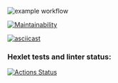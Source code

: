 ![example workflow](https://github.com/demogi4523/frontend-project-lvl1/actions/workflows/lint.yml/badge.svg)

[![Maintainability](https://api.codeclimate.com/v1/badges/a99a88d28ad37a79dbf6/maintainability)](https://codeclimate.com/github/codeclimate/codeclimate/maintainability)

[![asciicast](https://asciinema.org/a/sd8C3ddahfZo9eI18L1vv5oOH.svg)](https://asciinema.org/a/sd8C3ddahfZo9eI18L1vv5oOH)

### Hexlet tests and linter status:
[![Actions Status](https://github.com/demogi4523/frontend-project-lvl1/workflows/hexlet-check/badge.svg)](https://github.com/demogi4523/frontend-project-lvl1/actions)